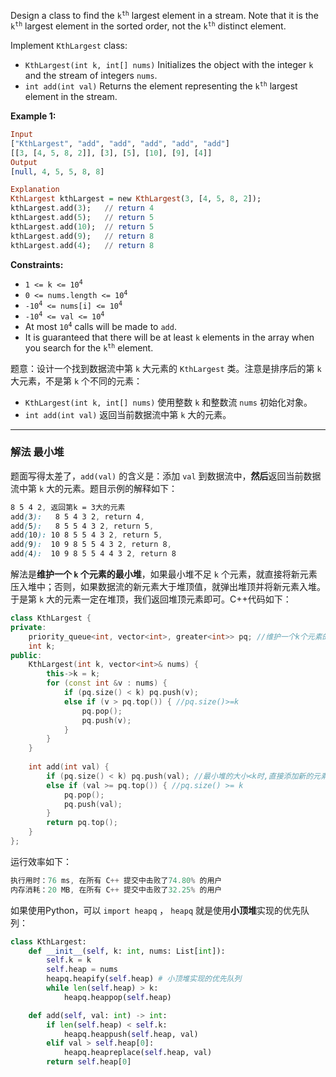 <p>Design a class to find&nbsp;the <code>k<sup>th</sup></code> largest element in a stream. Note that it is the <code>k<sup>th</sup></code> largest element in the sorted order, not the <code>k<sup>th</sup></code> distinct element.</p>

<p>Implement&nbsp;<code>KthLargest</code>&nbsp;class:</p>

<ul>
	<li><code>KthLargest(int k, int[] nums)</code>&nbsp;Initializes the object with the integer <code>k</code> and the stream of integers <code>nums</code>.</li>
	<li><code>int add(int val)</code>&nbsp;Returns the element representing the <code>k<sup>th</sup></code> largest element in the stream.</li>
</ul>

 
<p><strong>Example 1:</strong></p>

```haskell
Input
["KthLargest", "add", "add", "add", "add", "add"]
[[3, [4, 5, 8, 2]], [3], [5], [10], [9], [4]]
Output
[null, 4, 5, 5, 8, 8]

Explanation
KthLargest kthLargest = new KthLargest(3, [4, 5, 8, 2]);
kthLargest.add(3);   // return 4
kthLargest.add(5);   // return 5
kthLargest.add(10);  // return 5
kthLargest.add(9);   // return 8
kthLargest.add(4);   // return 8
```

 
<p><strong>Constraints:</strong></p>

<ul>
	<li><code>1 &lt;= k &lt;= 10<sup>4</sup></code></li>
	<li><code>0 &lt;= nums.length &lt;= 10<sup>4</sup></code></li>
	<li><code>-10<sup>4</sup> &lt;= nums[i] &lt;= 10<sup>4</sup></code></li>
	<li><code>-10<sup>4</sup> &lt;= val &lt;= 10<sup>4</sup></code></li>
	<li>At most <code>10<sup>4</sup></code> calls will be made to <code>add</code>.</li>
	<li>It is guaranteed that there will be at least <code>k</code> elements in the array when you search for the <code>k<sup>th</sup></code> element.</li>
</ul> 

题意：设计一个找到数据流中第 `k` 大元素的 `KthLargest` 类。注意是排序后的第 `k` 大元素，不是第 `k` 个不同的元素：
- `KthLargest(int k, int[] nums)` 使用整数 `k` 和整数流 `nums` 初始化对象。
-  `int add(int val)` 返回当前数据流中第 `k` 大的元素。

---
### 解法 最小堆

题面写得太差了，`add(val)` 的含义是：添加 `val` 到数据流中，**然后**返回当前数据流中第 `k` 大的元素。题目示例的解释如下：
```css
8 5 4 2, 返回第k = 3大的元素
add(3):   8 5 4 3 2, return 4, 
add(5):   8 5 5 4 3 2, return 5,
add(10): 10 8 5 5 4 3 2, return 5,
add(9):  10 9 8 5 5 4 3 2, return 8,
add(4):  10 9 8 5 5 4 4 3 2, return 8
```
解法是**维护一个 `k` 个元素的最小堆**，如果最小堆不足 `k` 个元素，就直接将新元素压入堆中；否则，如果数据流的新元素大于堆顶值，就弹出堆顶并将新元素入堆。于是第 `k` 大的元素一定在堆顶，我们返回堆顶元素即可。C++代码如下：
```cpp
class KthLargest {
private:
    priority_queue<int, vector<int>, greater<int>> pq; //维护一个k个元素的最小堆
    int k;
public:
    KthLargest(int k, vector<int>& nums) {
        this->k = k;
        for (const int &v : nums) {
            if (pq.size() < k) pq.push(v); 
            else if (v > pq.top()) { //pq.size()>=k
                pq.pop();
                pq.push(v);
            } 
        }
    }
    
    int add(int val) {
        if (pq.size() < k) pq.push(val); //最小堆的大小<k时,直接添加新的元素,此时至少有k个元素（根据题面）
        else if (val >= pq.top()) { //pq.size() >= k
            pq.pop();
            pq.push(val);
        }
        return pq.top();
    }
};
```
运行效率如下：
```cpp
执行用时：76 ms, 在所有 C++ 提交中击败了74.80% 的用户
内存消耗：20 MB, 在所有 C++ 提交中击败了32.25% 的用户
```
如果使用Python，可以 `import heapq` ， `heapq` 就是使用**小顶堆**实现的优先队列：
```py
class KthLargest:
    def __init__(self, k: int, nums: List[int]):
        self.k = k
        self.heap = nums
        heapq.heapify(self.heap) # 小顶堆实现的优先队列
        while len(self.heap) > k:
            heapq.heappop(self.heap)

    def add(self, val: int) -> int:
        if len(self.heap) < self.k:
            heapq.heappush(self.heap, val)
        elif val > self.heap[0]:
            heapq.heapreplace(self.heap, val)
        return self.heap[0]
```
